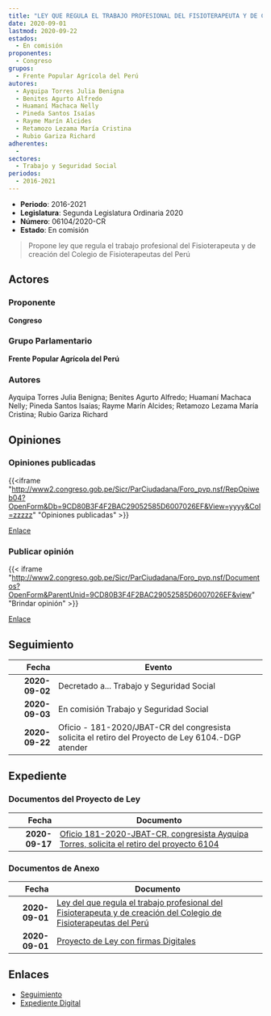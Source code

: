 ```yaml
---
title: "LEY QUE REGULA EL TRABAJO PROFESIONAL DEL FISIOTERAPEUTA Y DE CREACIÓN DEL COLEGIO DE FISIOTERAPEUTAS DEL PERÚ"
date: 2020-09-01
lastmod: 2020-09-22
estados: 
  - En comisión
proponentes: 
  - Congreso
grupos: 
  - Frente Popular Agrícola del Perú
autores: 
  - Ayquipa Torres Julia Benigna
  - Benites Agurto Alfredo
  - Huamaní Machaca Nelly
  - Pineda Santos Isaías
  - Rayme Marín Alcides
  - Retamozo Lezama María Cristina
  - Rubio Gariza Richard
adherentes: 
  - 
sectores: 
  - Trabajo y Seguridad Social
periodos: 
  - 2016-2021
---
```


- **Periodo**: 2016-2021
- **Legislatura**: Segunda Legislatura Ordinaria 2020
- **Número**: 06104/2020-CR
- **Estado**: En comisión

> Propone ley que regula el trabajo profesional del Fisioterapeuta y de creación del Colegio de Fisioterapeutas del Perú


## Actores

### Proponente

**Congreso**

### Grupo Parlamentario

**Frente Popular Agrícola del Perú**

### Autores

Ayquipa Torres Julia Benigna; Benites Agurto Alfredo; Huamaní Machaca Nelly; Pineda Santos Isaías; Rayme Marín Alcides; Retamozo Lezama María Cristina; Rubio Gariza Richard


## Opiniones

### Opiniones publicadas

{{<iframe "http://www2.congreso.gob.pe/Sicr/ParCiudadana/Foro_pvp.nsf/RepOpiweb04?OpenForm&Db=9CD80B3F4F2BAC29052585D6007026EF&View=yyyy&Col=zzzzz" "Opiniones publicadas" >}}

[Enlace](http://www2.congreso.gob.pe/Sicr/ParCiudadana/Foro_pvp.nsf/RepOpiweb04?OpenForm&Db=9CD80B3F4F2BAC29052585D6007026EF&View=yyyy&Col=zzzzz)
### Publicar opinión

{{< iframe "http://www2.congreso.gob.pe/Sicr/ParCiudadana/Foro_pvp.nsf/Documentos?OpenForm&ParentUnid=9CD80B3F4F2BAC29052585D6007026EF&view" "Brindar opinión" >}}

[Enlace](http://www2.congreso.gob.pe/Sicr/ParCiudadana/Foro_pvp.nsf/Documentos?OpenForm&ParentUnid=9CD80B3F4F2BAC29052585D6007026EF&view)

## Seguimiento

| Fecha | Evento |
|------:|--------|
| **2020-09-02** | Decretado a... Trabajo y Seguridad Social|
| **2020-09-03** | En comisión Trabajo y Seguridad Social|
| **2020-09-22** | Oficio - 181-2020/JBAT-CR del congresista solicita el retiro del Proyecto de Ley 6104.-DGP atender|


## Expediente


### Documentos del Proyecto de Ley

| Fecha | Documento |
|------:|--------|
| **2020-09-17** | [Oficio 181-2020-JBAT-CR, congresista Ayquipa Torres, solicita el retiro del proyecto 6104](http://www.leyes.congreso.gob.pe/Documentos/2016_2021/ADLP/Normas_Legales/31031-LEY.pdf) |

### Documentos de Anexo

| Fecha | Documento |
|------:|--------|
| **2020-09-01** | [Ley del que regula el trabajo profesional del Fisioterapeuta y de creación del Colegio de Fisioterapeutas del Perú](http://www.leyes.congreso.gob.pe/Documentos/2016_2021/Proyectos_de_Ley_y_de_Resoluciones_Legislativas/PL06104-20200901.pdf) |
| **2020-09-01** | [Proyecto de Ley con firmas Digitales](http://www.leyes.congreso.gob.pe/Documentos/2016_2021/Proyectos_de_Ley_y_de_Resoluciones_Legislativas/Proyectos_Firmas_digitales/PL06104.pdf) |

## Enlaces 

- [Seguimiento](http://www2.congreso.gob.pe/Sicr/TraDocEstProc/CLProLey2016.nsf/f7fff46988ca05b1052578e100829cc7/0f69e66fb28eb751052585d70012caf3?OpenDocument)
- [Expediente Digital](http://www2.congreso.gob.pe/Sicr/TraDocEstProc/CLProLey2016.nsf/f7fff46988ca05b1052578e100829cc7/0f69e66fb28eb751052585d70012caf3?OpenDocument&Click=05257FB7005EB655.eb71d0cf91d8294e05256cdf006b5706/$Body/0.1C6C)
